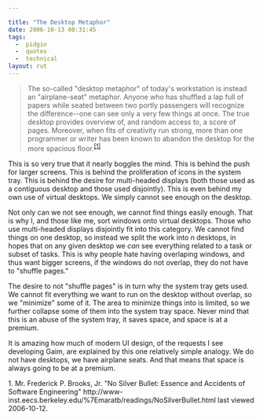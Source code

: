 ```yaml
---

title: "The Desktop Metaphor"
date: 2006-10-13 00:31:45
tags:
  -  pidgin
  -  quotes
  -  technical
layout: rut
---
```


> The so-called "desktop metaphor" of today's workstation is instead an "airplane-seat" metaphor. Anyone who has 
> shuffled a lap full of papers while seated between two portly passengers will recognize the difference--one can see
> only a very few things at once. The true desktop provides overview of, and random access to, a score of pages. Moreover,
> when fits of creativity run strong, more than one programmer or writer has been known to abandon the desktop for the
> more spacious floor.<sup>[\[1\]][ref1]</sup>

This is so very true that it nearly boggles the mind.  This is behind the push for larger screens.  This is behind the proliferation of icons in the system tray.  This is behind the desire for multi-headed displays (both those used as a contiguous desktop and those used disjointly).  This is even behind my own use of virtual desktops.  We simply cannot see enough on the desktop.  

Not only can we not see enough, we cannot find things easily enough.  That is why I, and those like me, sort windows onto virtual desktops.  Those who use multi-headed displays disjointly fit into this category.  We cannot find things on one desktop, so instead we split the work into n desktops, in hopes that on any given desktop we *can* see everything related to a task or subset of tasks.  This is why people hate having overlaping windows, and thus want bigger screens, if the windows do not overlap, they do not have to "shuffle pages."

The desire to not "shuffle pages" is in turn why the system tray gets used.  We cannot fit everything we want to run on the desktop without overlap, so we "minimize" some of it.  The area to minimize things into is limited, so we further collapse some of them into the system tray space.   Never mind that this is an abuse of the system tray, it saves space, and space is at a premium.

It is amazing how much of modern UI design, of the requests I see developing Gaim, are explained by this one relatively simple analogy.  We do not have desktops, we have airplane seats.  And that means that space is always going to be at a premium.

<div markdown="1" class="postrefs">
1.  Mr. Frederick P. Brooks, Jr.  "No Silver Bullet: Essence and Accidents of Software Engineering"  http://www-inst.eecs.berkeley.edu/%7Emaratb/readings/NoSilverBullet.html last viewed 2006-10-12.
</div>

[ref1]: http://www-inst.eecs.berkeley.edu/%7Emaratb/readings/NoSilverBullet.html "No Silver Bullet"

